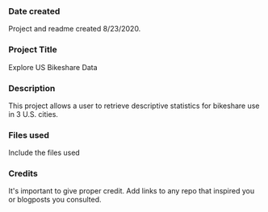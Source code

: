### Date created
Project and readme created 8/23/2020.

### Project Title
Explore US Bikeshare Data

### Description
This project allows a user to retrieve descriptive statistics for bikeshare use in 3 U.S. cities.

### Files used
Include the files used

### Credits
It's important to give proper credit. Add links to any repo that inspired you or blogposts you consulted.

